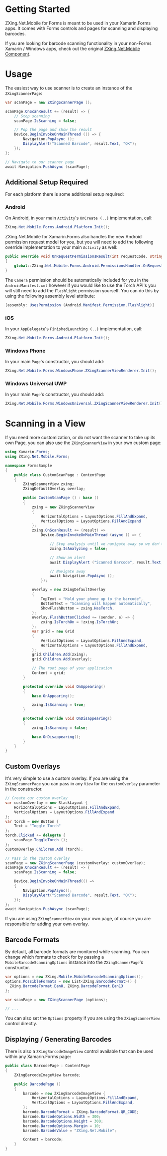 # Getting Started

ZXing.Net.Mobile for Forms is meant to be used in your Xamarin.Forms apps.  It comes with Forms controls and pages for scanning and displaying barcodes.

If you are looking for barcode scanning functionality in your non-Forms Xamarin / Windows apps, check out the original [ZXing.Net.Mobile Component](https://components.xamarin.com/view/zxing.net.mobile).

# Usage

The easiest way to use scanner is to create an instance of the `ZXingScannerPage`: 

```csharp
var scanPage = new ZXingScannerPage ();

scanPage.OnScanResult += (result) => {
	// Stop scanning
    scanPage.IsScanning = false;

	// Pop the page and show the result
    Device.BeginInvokeOnMainThread (() => {
        Navigation.PopAsync ();        
        DisplayAlert("Scanned Barcode", result.Text, "OK");
    });
};

// Navigate to our scanner page
await Navigation.PushAsync (scanPage);
```


## Additional Setup Required

For each platform there is some additional setup required:

### Android 

On Android, in your main `Activity`'s `OnCreate (..)` implementation, call:

```csharp
ZXing.Net.Mobile.Forms.Android.Platform.Init();
```

ZXing.Net.Mobile for Xamarin.Forms also handles the new Android permission request model for you, but you will need to add the following override implementation to your main `Activity` as well:

```csharp
public override void OnRequestPermissionsResult(int requestCode, string[] permissions, Permission[] grantResults)
{
    global::ZXing.Net.Mobile.Forms.Android.PermissionsHandler.OnRequestPermissionsResult (requestCode, permissions, grantResults);           
}
```

The `Camera` permission should be automatically included for you in the `AndroidManifest.xml` however if you would like to use the Torch API's you will still need to add the `Flashlight` permission yourself.  You can do this by using the following assembly level attribute:

```csharp
[assembly: UsesPermission (Android.Manifest.Permission.Flashlight)]
```

### iOS

In your `AppDelegate`'s `FinishedLaunching (..)` implementation, call:

```csharp
ZXing.Net.Mobile.Forms.Android.Platform.Init();
```


### Windows Phone
In your main `Page`'s constructor, you should add:

```csharp
ZXing.Net.Mobile.Forms.WindowsPhone.ZXingScannerViewRenderer.Init();
```

### Windows Universal UWP

In your main `Page`'s constructor, you should add:

```csharp
ZXing.Net.Mobile.Forms.WindowsUniversal.ZXingScannerViewRenderer.Init();
```



# Scanning in a View

If you need more customization, or do not want the scanner to take up its own Page, you can also use the `ZXingScannerView` in your own custom page:

```csharp
using Xamarin.Forms;
using ZXing.Net.Mobile.Forms;

namespace FormsSample
{
    public class CustomScanPage : ContentPage
    {
        ZXingScannerView zxing;
        ZXingDefaultOverlay overlay;

        public CustomScanPage () : base ()
        {
            zxing = new ZXingScannerView
            {
                HorizontalOptions = LayoutOptions.FillAndExpand,
                VerticalOptions = LayoutOptions.FillAndExpand
            };
            zxing.OnScanResult += (result) => 
                Device.BeginInvokeOnMainThread (async () => {

                    // Stop analysis until we navigate away so we don't keep reading barcodes
                    zxing.IsAnalyzing = false;

                    // Show an alert
                    await DisplayAlert ("Scanned Barcode", result.Text, "OK");

                    // Navigate away
                    await Navigation.PopAsync ();
                });

            overlay = new ZXingDefaultOverlay
            {
                TopText = "Hold your phone up to the barcode",
                BottomText = "Scanning will happen automatically",
                ShowFlashButton = zxing.HasTorch,
            };
            overlay.FlashButtonClicked += (sender, e) => {
                zxing.IsTorchOn = !zxing.IsTorchOn;
            };
            var grid = new Grid
            {
                VerticalOptions = LayoutOptions.FillAndExpand,
                HorizontalOptions = LayoutOptions.FillAndExpand,
            };
            grid.Children.Add(zxing);
            grid.Children.Add(overlay);

            // The root page of your application
            Content = grid;
        }

        protected override void OnAppearing()
        {
            base.OnAppearing();

            zxing.IsScanning = true;
        }

        protected override void OnDisappearing()
        {
            zxing.IsScanning = false;

            base.OnDisappearing();
        }
    }
}
```


## Custom Overlays

It's very simple to use a custom overlay.  If you are using the `ZXingScannerPage` you can pass in any `View` for the `customOverlay` parameter in the constructor.

```csharp
// Create our custom overlay
var customOverlay = new StackLayout {
    HorizontalOptions = LayoutOptions.FillAndExpand,
    VerticalOptions = LayoutOptions.FillAndExpand
};
var torch = new Button {
    Text = "Toggle Torch"
};
torch.Clicked += delegate {
    scanPage.ToggleTorch ();
};
customOverlay.Children.Add (torch);

// Pass in the custom overlay
scanPage = new ZXingScannerPage (customOverlay: customOverlay);
scanPage.OnScanResult += (result) => {
    scanPage.IsScanning = false;

    Device.BeginInvokeOnMainThread(() =>
    {
        Navigation.PopAsync();
        DisplayAlert("Scanned Barcode", result.Text, "OK");
    });
};
await Navigation.PushAsync (scanPage);
```

If you are using `ZXingScannerView` on your own page, of course you are responsible for adding your own overlay.


## Barcode Formats

By default, all barcode formats are monitored while scanning.  You can change which formats to check for by passing a `MobileBarcodeScanningOptions` instance into the `ZXingScannerPage`'s constructor.

```csharp
var options = new ZXing.Mobile.MobileBarcodeScanningOptions();
options.PossibleFormats = new List<ZXing.BarcodeFormat>() { 
  ZXing.BarcodeFormat.Ean8, ZXing.BarcodeFormat.Ean13 
};

var scanPage = new ZXingScannerPage (options);

// ...
```

You can also set the `Options` property if you are using the `ZXingScannerView` control directly.


## Displaying / Generating Barcodes

There is also a `ZXingBarcodeImageView` control available that can be used within any Xamarin.Forms page:

```csharp
public class BarcodePage : ContentPage
{
    ZXingBarcodeImageView barcode;

    public BarcodePage ()
    {
        barcode = new ZXingBarcodeImageView {
            HorizontalOptions = LayoutOptions.FillAndExpand,
            VerticalOptions = LayoutOptions.FillAndExpand,                   
        };
        barcode.BarcodeFormat = ZXing.BarcodeFormat.QR_CODE;
        barcode.BarcodeOptions.Width = 300;
        barcode.BarcodeOptions.Height = 300;
        barcode.BarcodeOptions.Margin = 10;
        barcode.BarcodeValue = "ZXing.Net.Mobile";

        Content = barcode;
    }
}
```
